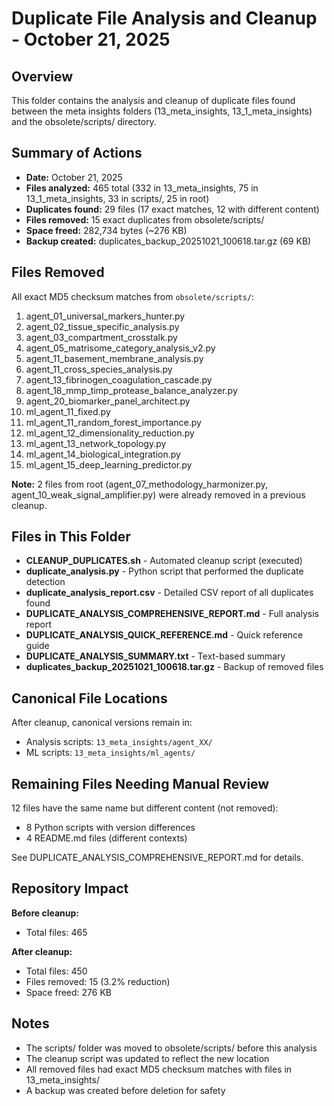 # Duplicate File Analysis and Cleanup - October 21, 2025

## Overview

This folder contains the analysis and cleanup of duplicate files found between the meta insights folders (13_meta_insights, 13_1_meta_insights) and the obsolete/scripts/ directory.

## Summary of Actions

- **Date:** October 21, 2025
- **Files analyzed:** 465 total (332 in 13_meta_insights, 75 in 13_1_meta_insights, 33 in scripts/, 25 in root)
- **Duplicates found:** 29 files (17 exact matches, 12 with different content)
- **Files removed:** 15 exact duplicates from obsolete/scripts/
- **Space freed:** 282,734 bytes (~276 KB)
- **Backup created:** duplicates_backup_20251021_100618.tar.gz (69 KB)

## Files Removed

All exact MD5 checksum matches from `obsolete/scripts/`:
1. agent_01_universal_markers_hunter.py
2. agent_02_tissue_specific_analysis.py
3. agent_03_compartment_crosstalk.py
4. agent_05_matrisome_category_analysis_v2.py
5. agent_11_basement_membrane_analysis.py
6. agent_11_cross_species_analysis.py
7. agent_13_fibrinogen_coagulation_cascade.py
8. agent_18_mmp_timp_protease_balance_analyzer.py
9. agent_20_biomarker_panel_architect.py
10. ml_agent_11_fixed.py
11. ml_agent_11_random_forest_importance.py
12. ml_agent_12_dimensionality_reduction.py
13. ml_agent_13_network_topology.py
14. ml_agent_14_biological_integration.py
15. ml_agent_15_deep_learning_predictor.py

**Note:** 2 files from root (agent_07_methodology_harmonizer.py, agent_10_weak_signal_amplifier.py) were already removed in a previous cleanup.

## Files in This Folder

- **CLEANUP_DUPLICATES.sh** - Automated cleanup script (executed)
- **duplicate_analysis.py** - Python script that performed the duplicate detection
- **duplicate_analysis_report.csv** - Detailed CSV report of all duplicates found
- **DUPLICATE_ANALYSIS_COMPREHENSIVE_REPORT.md** - Full analysis report
- **DUPLICATE_ANALYSIS_QUICK_REFERENCE.md** - Quick reference guide
- **DUPLICATE_ANALYSIS_SUMMARY.txt** - Text-based summary
- **duplicates_backup_20251021_100618.tar.gz** - Backup of removed files

## Canonical File Locations

After cleanup, canonical versions remain in:
- Analysis scripts: `13_meta_insights/agent_XX/`
- ML scripts: `13_meta_insights/ml_agents/`

## Remaining Files Needing Manual Review

12 files have the same name but different content (not removed):
- 8 Python scripts with version differences
- 4 README.md files (different contexts)

See DUPLICATE_ANALYSIS_COMPREHENSIVE_REPORT.md for details.

## Repository Impact

**Before cleanup:**
- Total files: 465

**After cleanup:**
- Total files: 450
- Files removed: 15 (3.2% reduction)
- Space freed: 276 KB

## Notes

- The scripts/ folder was moved to obsolete/scripts/ before this analysis
- The cleanup script was updated to reflect the new location
- All removed files had exact MD5 checksum matches with files in 13_meta_insights/
- A backup was created before deletion for safety
